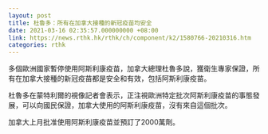 ```yaml
---
layout: post
title: 杜魯多：所有在加拿大接種的新冠疫苗均安全
date: 2021-03-16 02:35:57.000000000 +08:00
link: https://news.rthk.hk/rthk/ch/component/k2/1580766-20210316.htm
categories: rthk
---
```


多個歐洲國家暫停使用阿斯利康疫苗，加拿大總理杜魯多說，獲衛生專家保證，所有在加拿大接種的新冠疫苗都是安全和有效，包括阿斯利康疫苗。

杜魯多在蒙特利爾的視像記者會表示，正注視歐洲特定批次阿斯利康疫苗的事態發展，可以向國民保證，加拿大使用的阿斯利康疫苗，沒有來自這個批次。

加拿大上月批准使用阿斯利康疫苗並預訂了2000萬劑。
